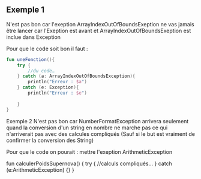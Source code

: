## Exemple 1 

N'est pas bon car l'exeption ArrayIndexOutOfBoundsExeption ne vas jamais être lancer car l'Exeption est avant et ArrayIndexOutOfBoundsExeption est inclue dans Exception

Pour que le code soit bon il faut :

```kotlin
fun uneFonction(){
    try {
        //du code…
    } catch (a: ArrayIndexOutOfBoundsException){
        println("Erreur : $a")    
    } catch (e: Exception){
        println("Erreur : $e")
    
    }
}
```

Exemple 2
N'est pas bon car NumberFormatException arrivera seulement quand la conversion d'un string en nombre ne marche pas ce qui n'arriverait pas avec des calcules compliqués
(Sauf si le but est vraiment de confirmer la conversion des String)

Pour que le code on pourait :
mettre l'exeption ArithmeticException

fun calculerPoidsSupernova() {
	try {
		//calculs compliqués...
	} catch (e:ArithmeticException) {}
}